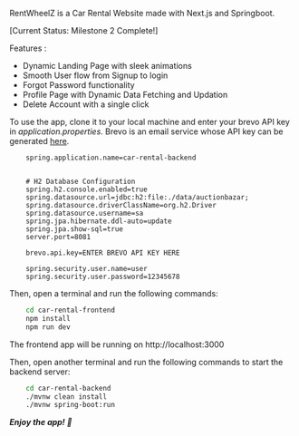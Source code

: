 RentWheelZ is a Car Rental Website made with Next.js and Springboot. 

[Current Status: Milestone 2 Complete!]

Features : 
- Dynamic Landing Page with sleek animations
- Smooth User flow from Signup to login
- Forgot Password functionality
- Profile Page with Dynamic Data Fetching and Updation
- Delete Account with a single click

To use the app, clone it to your local machine and enter your brevo API key in *application.properties*. 
Brevo is an email service whose API key can be generated [here](https://www.brevo.com/).

```properties
    spring.application.name=car-rental-backend


    # H2 Database Configuration
    spring.h2.console.enabled=true
    spring.datasource.url=jdbc:h2:file:./data/auctionbazar;
    spring.datasource.driverClassName=org.h2.Driver
    spring.datasource.username=sa
    spring.jpa.hibernate.ddl-auto=update
    spring.jpa.show-sql=true
    server.port=8081
    
    brevo.api.key=ENTER BREVO API KEY HERE
    
    spring.security.user.name=user
    spring.security.user.password=12345678
```


Then, open a terminal and run the following commands:

```bash
    cd car-rental-frontend
    npm install
    npm run dev
```

The frontend app will be running on http://localhost:3000

Then, open another terminal and run the following commands to start the backend server:

```bash
    cd car-rental-backend
    ./mvnw clean install
    ./mvnw spring-boot:run

```


***Enjoy the app! 🚗***
